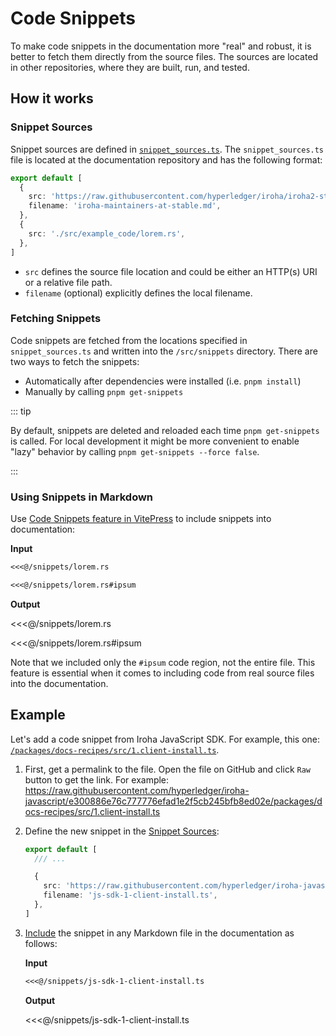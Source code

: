 # Code Snippets

To make code snippets in the documentation more "real" and robust, it is
better to fetch them directly from the source files. The sources are
located in other repositories, where they are built, run, and tested.

## How it works

### Snippet Sources

Snippet sources are defined in
[`snippet_sources.ts`](https://github.com/hyperledger/iroha-2-docs/blob/main/etc/snippet_sources.ts).
The `snippet_sources.ts` file is located at the documentation repository
and has the following format:

```ts
export default [
  {
    src: 'https://raw.githubusercontent.com/hyperledger/iroha/iroha2-stable/MAINTAINERS.md',
    filename: 'iroha-maintainers-at-stable.md',
  },
  {
    src: './src/example_code/lorem.rs',
  },
]
```

- `src` defines the source file location and could be either an HTTP(s) URI
  or a relative file path.
- `filename` (optional) explicitly defines the local filename.

### Fetching Snippets

Code snippets are fetched from the locations specified in
`snippet_sources.ts` and written into the `/src/snippets` directory. There
are two ways to fetch the snippets:

- Automatically after dependencies were installed (i.e. `pnpm install`)
- Manually by calling `pnpm get-snippets`

::: tip

By default, snippets are deleted and reloaded each time `pnpm get-snippets`
is called. For local development it might be more convenient to enable
"lazy" behavior by calling `pnpm get-snippets --force false`.

:::

### Using Snippets in Markdown

Use
[Code Snippets feature in VitePress](https://vitepress.vuejs.org/guide/markdown#import-code-snippets)
to include snippets into documentation:

**Input**

```md
<<<@/snippets/lorem.rs

<<<@/snippets/lorem.rs#ipsum
```

**Output**

<<<@/snippets/lorem.rs

<<<@/snippets/lorem.rs#ipsum

Note that we included only the `#ipsum` code region, not the entire file.
This feature is essential when it comes to including code from real source
files into the documentation.

## Example

Let's add a code snippet from Iroha JavaScript SDK. For example, this one:
[`/packages/docs-recipes/src/1.client-install.ts`](https://github.com/hyperledger/iroha-javascript/blob/e300886e76c777776efad1e2f5cb245bfb8ed02e/packages/docs-recipes/src/1.client-install.ts).

1. First, get a permalink to the file. Open the file on GitHub and click
   `Raw` button to get the link. For example: https://raw.githubusercontent.com/hyperledger/iroha-javascript/e300886e76c777776efad1e2f5cb245bfb8ed02e/packages/docs-recipes/src/1.client-install.ts
   

2. Define the new snippet in the [Snippet Sources](#snippet-sources):

   ```ts
   export default [
     /// ...

     {
       src: 'https://raw.githubusercontent.com/hyperledger/iroha-javascript/e300886e76c777776efad1e2f5cb245bfb8ed02e/packages/docs-recipes/src/1.client-install.ts',
       filename: 'js-sdk-1-client-install.ts',
     },
   ]
   ```

3. [Include](#using-snippets-in-markdown) the snippet in any Markdown file
   in the documentation as follows:

   **Input**

   ```md
   <<<@/snippets/js-sdk-1-client-install.ts
   ```

   **Output**

   <<<@/snippets/js-sdk-1-client-install.ts
